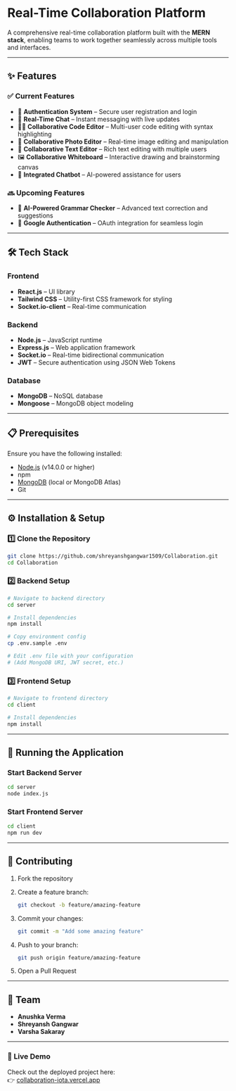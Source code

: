 # Real-Time Collaboration Platform

A comprehensive real-time collaboration platform built with the **MERN stack**, enabling teams to work together seamlessly across multiple tools and interfaces.

---

## ✨ Features

### ✅ Current Features

* 🔐 **Authentication System** – Secure user registration and login
* 💬 **Real-Time Chat** – Instant messaging with live updates
* 👨‍💻 **Collaborative Code Editor** – Multi-user code editing with syntax highlighting
* 🎨 **Collaborative Photo Editor** – Real-time image editing and manipulation
* 📝 **Collaborative Text Editor** – Rich text editing with multiple users
* 🖼️ **Collaborative Whiteboard** – Interactive drawing and brainstorming canvas
* 🤖 **Integrated Chatbot** – AI-powered assistance for users

### 🔜 Upcoming Features

* 📝 **AI-Powered Grammar Checker** – Advanced text correction and suggestions
* 🔑 **Google Authentication** – OAuth integration for seamless login

---

## 🛠️ Tech Stack

### Frontend

* **React.js** – UI library
* **Tailwind CSS** – Utility-first CSS framework for styling
* **Socket.io-client** – Real-time communication

### Backend

* **Node.js** – JavaScript runtime
* **Express.js** – Web application framework
* **Socket.io** – Real-time bidirectional communication
* **JWT** – Secure authentication using JSON Web Tokens

### Database

* **MongoDB** – NoSQL database
* **Mongoose** – MongoDB object modeling

---

## 📋 Prerequisites

Ensure you have the following installed:

* [Node.js](https://nodejs.org/) (v14.0.0 or higher)
* npm
* [MongoDB](https://www.mongodb.com/) (local or MongoDB Atlas)
* Git

---

## ⚙️ Installation & Setup

### 1️⃣ Clone the Repository

```bash
git clone https://github.com/shreyanshgangwar1509/Collaboration.git
cd Collaboration
```

### 2️⃣ Backend Setup

```bash
# Navigate to backend directory
cd server

# Install dependencies
npm install

# Copy environment config
cp .env.sample .env

# Edit .env file with your configuration
# (Add MongoDB URI, JWT secret, etc.)
```

### 3️⃣ Frontend Setup

```bash
# Navigate to frontend directory
cd client

# Install dependencies
npm install
```

---

## 🚀 Running the Application

### Start Backend Server

```bash
cd server
node index.js
```

### Start Frontend Server

```bash
cd client
npm run dev
```

---

## 🤝 Contributing

1. Fork the repository
2. Create a feature branch:

   ```bash
   git checkout -b feature/amazing-feature
   ```
3. Commit your changes:

   ```bash
   git commit -m "Add some amazing feature"
   ```
4. Push to your branch:

   ```bash
   git push origin feature/amazing-feature
   ```
5. Open a Pull Request

---

## 👥 Team

* **Anushka Verma**
* **Shreyansh Gangwar**
* **Varsha Sakaray**

---

### 🔗 Live Demo

Check out the deployed project here:  
👉 [collaboration-iota.vercel.app](collaboration-iota.vercel.app)






